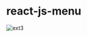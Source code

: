 # react-js-menu

![ext3](https://user-images.githubusercontent.com/37338158/70785294-5a479b00-1d9b-11ea-8d16-775a47f07cb1.jpeg)

